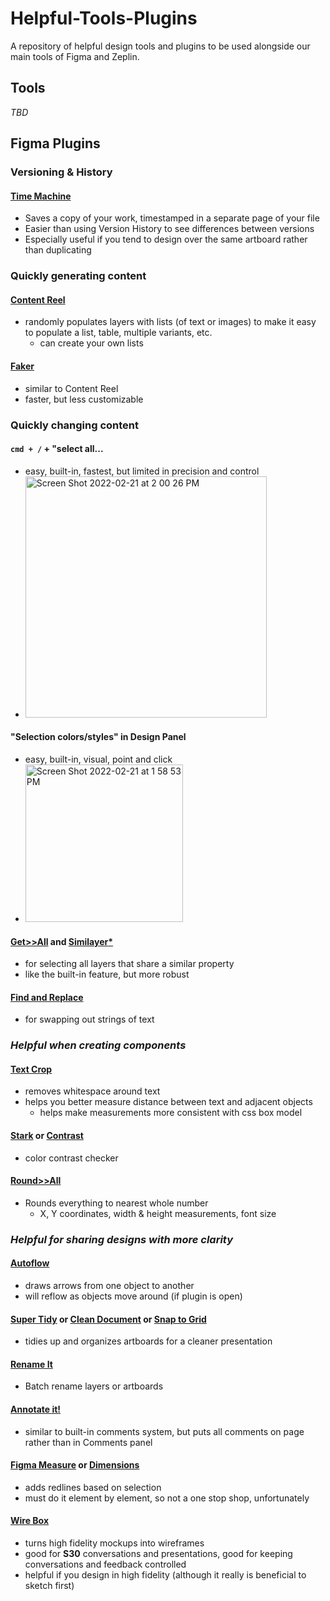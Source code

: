 # Helpful-Tools-Plugins
A repository of helpful design tools and plugins to be used alongside our main tools of Figma and Zeplin.

## Tools
_TBD_

## Figma Plugins

### Versioning & History
#### [**Time Machine**](https://www.figma.com/community/plugin/734492262527930956/Time-Machine)
- Saves a copy of your work, timestamped in a separate page of your file
- Easier than using Version History to see differences between versions
- Especially useful if you tend to design over the same artboard rather than duplicating

### Quickly generating content
#### [**Content Reel**](https://www.figma.com/community/plugin/731627216655469013/Content-Reel)
- randomly populates layers with lists (of text or images) to make it easy to populate a list, table, multiple variants, etc.
    - can create your own lists
#### [**Faker**](https://www.figma.com/community/plugin/833836762121994814/Faker)
- similar to Content Reel
- faster, but less customizable  

### Quickly changing content
#### **`cmd + /` + "select all...**
- easy, built-in, fastest, but limited in precision and control
- <img width="386" alt="Screen Shot 2022-02-21 at 2 00 26 PM" src="https://user-images.githubusercontent.com/73957727/155019331-1458445c-3c25-4f44-86ce-68e88112715d.png">

#### **"Selection colors/styles" in Design Panel**
- easy, built-in, visual, point and click
- <img width="252" alt="Screen Shot 2022-02-21 at 1 58 53 PM" src="https://user-images.githubusercontent.com/73957727/155019155-a7db58da-c772-48c0-96c3-814b624fcd0b.png">


#### [**Get>>All**](https://www.figma.com/community/plugin/963807322482539548/Get%E2%80%BA%E2%80%BAall) and [**Similayer***](https://www.figma.com/community/plugin/735733267883397781/Similayer)
- for selecting all layers that share a similar property
- like the built-in feature, but more robust 

#### [**Find and Replace**](https://www.figma.com/community/plugin/735072959812183643/Find-and-Replace)
- for swapping out strings of text   

### *Helpful when creating components*

#### [**Text Crop**](https://www.figma.com/community/plugin/951930713294228024/Text-Crop)
- removes whitespace around text
- helps you better measure distance between text and adjacent objects
    - helps make measurements more consistent with css box model
#### [**Stark**](https://www.figma.com/community/plugin/732603254453395948/Stark) or [**Contrast**](https://www.figma.com/community/plugin/748533339900865323/Contrast)
- color contrast checker
#### [**Round>>All**](https://www.figma.com/community/plugin/939429933336921092/Round%E2%80%BA%E2%80%BAall)
- Rounds everything to nearest whole number
    - X, Y coordinates, width & height measurements, font size

### *Helpful for sharing designs with more clarity*
#### [**Autoflow**](https://www.figma.com/community/plugin/733902567457592893/Autoflow)
- draws arrows from one object to another   
- will reflow as objects move around (if plugin is open)
#### [**Super Tidy**](https://www.figma.com/community/plugin/731260060173130163/Super-Tidy) or [**Clean Document**](https://www.figma.com/community/plugin/767379019764649932/Clean-Document) or [**Snap to Grid**](https://www.figma.com/community/plugin/773875667263247070/Snap-to-Grid)
- tidies up and organizes artboards for a cleaner presentation
#### [**Rename It**](https://www.figma.com/community/plugin/731271836271143349/Rename-It)
- Batch rename layers or artboards 
#### [**Annotate it!**](https://www.figma.com/community/plugin/859894273811051899/Annotate-it!)
- similar to built-in comments system, but puts all comments on page rather than in Comments panel
#### [**Figma Measure**](https://www.figma.com/community/plugin/739918456607459153) or [**Dimensions**](https://www.figma.com/community/plugin/887996630608174929/Dimensions)
- adds redlines based on selection
- must do it element by element, so not a one stop shop, unfortunately 
#### [**Wire Box**](https://www.figma.com/community/plugin/764471577604277919/Wire-Box)
- turns high fidelity mockups into wireframes
- good for **S30** conversations and presentations, good for keeping conversations and feedback controlled
- helpful if you design in high fidelity (although it really is beneficial to sketch first)
